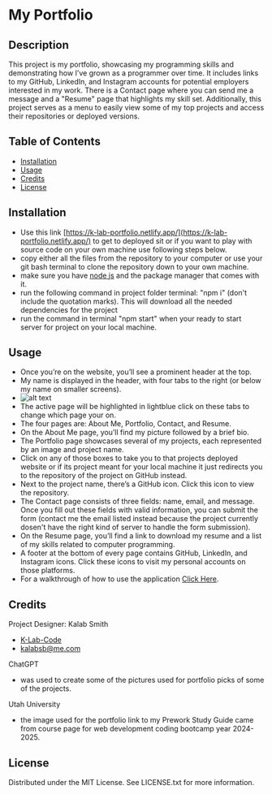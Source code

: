 # My Portfolio

## Description

This project is my portfolio, showcasing my programming skills and demonstrating how I’ve grown as a programmer over time. It includes links to my GitHub, LinkedIn, and Instagram accounts for potential employers interested in my work. There is a Contact page where you can send me a message and a "Resume" page that highlights my skill set. Additionally, this project serves as a menu to easily view some of my top projects and access their repositories or deployed versions.

## Table of Contents

- [Installation](#installation)
- [Usage](#usage)
- [Credits](#credits)
- [License](#license)

## Installation

- Use this link [https://k-lab-portfolio.netlify.app/](https://k-lab-portfolio.netlify.app/) to get to deployed sit or if you want to play with source code on your own machine use following steps below.
- copy either all the files from the repository to your computer or use your git bash terminal to clone the repository down to your own machine. 
- make sure you have [node js](https://nodejs.org/en) and the package manager that comes with it.
- run the following command in project folder terminal: "npm i" (don't include the quotation marks). This will download all the needed dependencies for the project
- run the command in terminal "npm start" when your ready to start server for project on your local machine.

## Usage

- Once you’re on the website, you’ll see a prominent header at the top.
- My name is displayed in the header, with four tabs to the right (or below my name on smaller screens).
- ![alt text](./images/screenshot.png)
- The active page will be highlighted in lightblue click on these tabs to change which page your on.
- The four pages are: About Me, Portfolio, Contact, and Resume.
- On the About Me page, you’ll find my picture followed by a brief bio.
- The Portfolio page showcases several of my projects, each represented by an image and project name.
- Click on any of those boxes to take you to that projects deployed website or if its project meant for your local machine it just redirects you to the repository of the project on GitHub instead.
- Next to the project name, there’s a GitHub icon. Click this icon to view the repository.
- The Contact page consists of three fields: name, email, and message. Once you fill out these fields with valid information, you can submit the form (contact me the email listed instead because the project currently dosen't have the right kind of server to handle the form submission).
- On the Resume page, you’ll find a link to download my resume and a list of my skills related to computer programming.
- A footer at the bottom of every page contains GitHub, LinkedIn, and Instagram icons. Click these icons to visit my personal accounts on those platforms.
- For a walkthrough of how to use the application [Click Here](https://drive.google.com/file/d/1KcmngBD_b9tmD80Io2LwZY8fUmbsh1d3/view).

## Credits

Project Designer: Kalab Smith
- [K-Lab-Code](https://github.com/K-Lab-Code)
- [kalabsb@me.com](mailto:kalabsb@me.com)

ChatGPT
- was used to create some of the pictures used for portfolio picks of some of the projects.

Utah University
- the image used for the portfolio link to my Prework Study Guide came from course page for web development coding bootcamp year 2024-2025.

## License

Distributed under the MIT License. See LICENSE.txt for more information.
